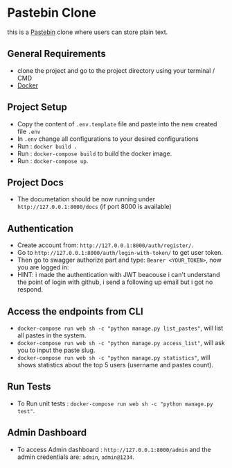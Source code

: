 # Pastebin Clone
this is a [Pastebin](https://pastebin.com/) clone where users can store plain text.

## General Requirements
* clone the project and go to the project directory using your terminal / CMD
* [Docker](https://docs.docker.com/get-docker/)

## Project Setup
* Copy the content of `.env.template` file and paste into the new created file `.env`
* In `.env` change all configurations to your desired configurations
* Run : `docker build .`
* Run : `docker-compose build` to build the docker image.
* Run : `docker-compose up`.

## Project Docs
* The documetation should be now running under `http://127.0.0.1:8000/docs` (if port 8000 is available)

## Authentication
* Create account from: `http://127.0.0.1:8000/auth/register/`.
* Go to `http://127.0.0.1:8000/auth/login-with-token/` to get user token.
* Then go to swagger authorize part and type: `Bearer <YOUR_TOKEN>`, now you are logged in:
* HINT: i made the authentication with JWT beacouse i can't understand the point of login with github, i send a following up email but i got no respond.

## Access the endpoints from CLI
* `docker-compose run web sh -c "python manage.py list_pastes"`, will list all pastes in the system.
* `docker-compose run web sh -c "python manage.py access_list"`, will ask you to input the paste slug.
* `docker-compose run web sh -c "python manage.py statistics"`, will shows statistics about the top 5 users (username and pastes count).

## Run Tests
* To Run unit tests : `docker-compose run web sh -c "python manage.py test"`.


## Admin Dashboard
* To access Admin dashboard : `http://127.0.0.1:8000/admin` and the admin credentials are: `admin`, `admin@1234`.